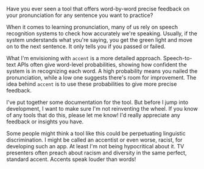 Have you ever seen a tool that offers word-by-word precise feedback on your pronunciation for any sentence you want to practice?

When it comes to learning pronunciation, many of us rely on speech recognition systems to check how accurately we're speaking. Usually, if the system understands what you're saying, you get the green light and move on to the next sentence. It only tells you if you passed or failed.

What I'm envisioning with `accent` is a more detailed approach. Speech-to-text APIs often give word-level probabilities, showing how confident the system is in recognizing each word. A high probability means you nailed the pronunciation, while a low one suggests there's room for improvement. The idea behind `accent` is to use these probabilities to give more precise feedback.

I've put together some documentation for the tool. But before I jump into development, I want to make sure I'm not reinventing the wheel. If you know of any tools that do this, please let me know! I'd really appreciate any feedback or insights you have.

Some people might think a tool like this could be perpetuating linguistic discrimination. I might be called an accentist or even worse, racist, for developing such an app. At least I'm not being hypocritical about it. TV presenters often preach about racism and diversity in the same perfect, standard accent. Accents speak louder than words!
